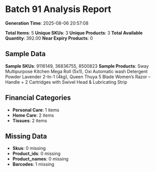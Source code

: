 # Batch 91 Analysis Report

**Generation Time**: 2025-08-06 20:57:08

**Total Items**: 5
**Unique SKUs**: 3
**Unique Products**: 3
**Total Available Quantity**: 392.00
**Near Expiry Products**: 0

## Sample Data
**Sample SKUs**: 9116149, 36836755, 8500823
**Sample Products**: Sway Multipurpose Kitchen Mega Roll (5x1), Oxi Automatic wash Detergent Powder Lavender 2-In-1 (4kg), Queen Thuya 5 Blade Women’s Razor – Handle + 2 Cartridges with Swivel Head & Lubricating Strip

## Financial Categories
- **Personal Care**: 1 items
- **Home Care**: 2 items
- **Tissues**: 2 items

## Missing Data
- **Skus**: 0 missing
- **Product_ids**: 0 missing
- **Product_names**: 0 missing
- **Barcodes**: 1 missing
